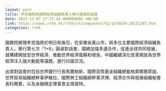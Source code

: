 ```yaml
---
layout: post
title: 李克強將與國際經濟組織負責人舉行圓桌對話會
date: 2022-12-07 17:37:44.000000000 +08:00
link: https://news.rthk.hk/rthk/ch/component/k2/1678834-20221207.htm
categories: rthk
---
```


國務院總理李克強將於明日和後日，在安徽省黃山市，與多位主要國際經濟組織負責人，舉行第七次「1+6」圓桌對話會，圍繞加強多邊合作，促進全球共同發展，就構建開放型世界經濟、推動世界經濟復蘇和增長、中國繼續深化改革開放為世界經濟注入強大動能等議題，進行討論交流。

出席對話會的包括世界銀行行長馬爾帕斯、國際貨幣基金組織總裁格奧爾基耶娃、世界貿易組織總幹事伊維拉、國際勞工組織總幹事洪博、經濟合作與發展組織秘書長科爾曼，以及金融穩定理事會主席諾特。
